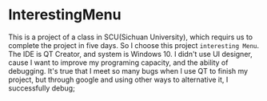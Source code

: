 # InterestingMenu
This is a project of a class in SCU(Sichuan University), which requirs us to complete the project in five days.
So I choose this project `interesting Menu`.
The IDE is QT Creator, and system is Windows 10.
I didn't use UI designer, cause I want to improve my programing capacity, and the ability of debugging.
It's true that I meet so many bugs when I use QT to finish my project, but through google and using other ways to alternative it, I successfully debug;
